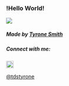 ### !Hello World!

<img src = "https://media.giphy.com/media/S5EOnENYbDCyrvvsjv/giphy.gif">

##### Made by [Tyrone Smith](https://github.com/tdstyrone)

##### Connect with me: 
<a href="https://www.linkedin.com/in/tdstyrone/"><img src="https://img.icons8.com/android/24/000000/linkedin.png" height="20px" width="20px"/></a>

[@tdstyrone](https://www.linkedin.com/in/tdstyrone/)
